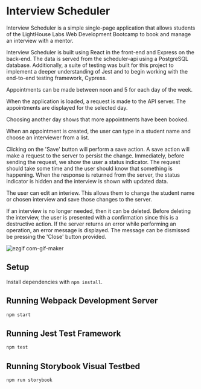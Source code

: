 # Interview Scheduler

Interview Scheduler is a simple single-page application that allows students of the LightHouse Labs Web Development Bootcamp to book and manage an interview with a mentor.

Interview Scheduler is built using React in the front-end and Express on the back-end. The data is served from the scheduler-api using a PostgreSQL database. Additionally, a suite of testing was built for this project to implement a deeper understanding of Jest and to begin working with the end-to-end testing framework, Cypress.

Appointments can be made between noon and 5 for each day of the week.

When the application is loaded, a request is made to the API server. The appointments are displayed for the selected day.

Choosing another day shows that more appointments have been booked.

When an appointment is created, the user can type in a student name and choose an interviewer from a list.

Clicking on the 'Save' button will perform a save action. A save action will make a request to the server to persist the change. Immediately, before sending the request, we show the user a status indicator. The request should take some time and the user should know that something is happening.
When the response is returned from the server, the status indicator is hidden and the interview is shown with updated data.

The user can edit an interiew. This allows them to change the student name or chosen interview and save those changes to the server.

If an interview is no longer needed, then it can be deleted. Before deleting the interview, the user is presented with a confirmation since this is a destructive action. If the server returns an error while performing an operation, an error message is displayed. The message can be dismissed be pressing the 'Close' button provided.

![ezgif com-gif-maker](https://user-images.githubusercontent.com/82968631/146260400-31c25c0d-8c61-4520-a2ef-7c4af2615245.gif)



## Setup

Install dependencies with `npm install`.

## Running Webpack Development Server

```sh
npm start
```

## Running Jest Test Framework

```sh
npm test
```

## Running Storybook Visual Testbed

```sh
npm run storybook
```

